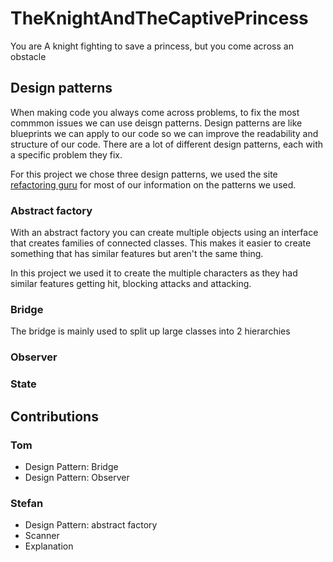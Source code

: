 # TheKnightAndTheCaptivePrincess
You are A knight fighting to save a princess, but you come across an obstacle


## Design patterns
When making code you always come across problems, to fix the most commmon issues we can use deisgn patterns. Design patterns are like blueprints we can apply to our code so we can improve the readability and structure of our code. There are a lot of different design patterns, each with a specific problem they fix.

For this project we chose three design patterns, we used the site [refactoring guru](https://refactoring.guru/) for most of our information on the patterns we used.

### Abstract factory
With an abstract factory you can create multiple objects using an interface that creates families of connected classes. This makes it easier to create something that has similar features but aren't the same thing. 

In this project we used it to create the multiple characters as they had similar features getting hit, blocking attacks and attacking. 

### Bridge
The bridge is mainly used to split up large classes into 2 hierarchies 

### Observer

### State

## Contributions

### Tom
- Design Pattern: Bridge
- Design Pattern: Observer

### Stefan
- Design Pattern: abstract factory
- Scanner
- Explanation
